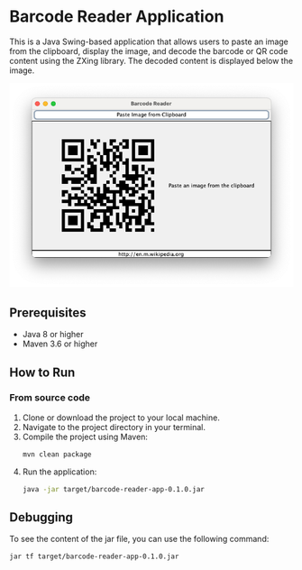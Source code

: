 # Barcode Reader Application

This is a Java Swing-based application that allows users to paste an image from the clipboard, display the image, and decode the barcode or QR code content using the ZXing library. The decoded content is displayed below the image.

![Barcode Reader Screenshot](example-with-qr-code.png)

## Prerequisites

- Java 8 or higher
- Maven 3.6 or higher

## How to Run

### From source code

1. Clone or download the project to your local machine.
2. Navigate to the project directory in your terminal.
3. Compile the project using Maven:
   ```bash
   mvn clean package
    ```
4. Run the application:
   ```bash
   java -jar target/barcode-reader-app-0.1.0.jar
    ```
   
## Debugging

To see the content of the jar file, you can use the following command:
```bash
jar tf target/barcode-reader-app-0.1.0.jar
```